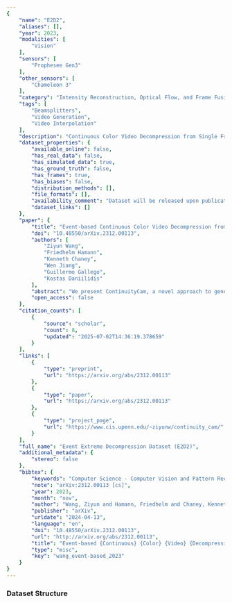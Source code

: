 ```yaml
---
{
    "name": "E2D2",
    "aliases": [],
    "year": 2023,
    "modalities": [
        "Vision"
    ],
    "sensors": [
        "Prophesee Gen3"
    ],
    "other_sensors": [
        "Chameleon 3"
    ],
    "category": "Intensity Reconstruction, Optical Flow, and Frame Fusion",
    "tags": [
        "Beamsplitters",
        "Video Generation",
        "Video Interpolation"
    ],
    "description": "Continuous Color Video Decompression from Single Frames",
    "dataset_properties": {
        "available_online": false,
        "has_real_data": false,
        "has_simulated_data": true,
        "has_ground_truth": false,
        "has_frames": true,
        "has_biases": false,
        "distribution_methods": [],
        "file_formats": [],
        "availability_comment": "Dataset will be released upon publication",
        "dataset_links": []
    },
    "paper": {
        "title": "Event-based Continuous Color Video Decompression from Single Frames",
        "doi": "10.48550/arXiv.2312.00113",
        "authors": [
            "Ziyun Wang",
            "Friedhelm Hamann",
            "Kenneth Chaney",
            "Wen Jiang",
            "Guillermo Gallego",
            "Kostas Daniilidis"
        ],
        "abstract": "We present ContinuityCam, a novel approach to generate a continuous video from a single static RGB image, using an event camera. Conventional cameras struggle with high-speed motion capture due to bandwidth and dynamic range limitations. Event cameras are ideal sensors to solve this problem because they encode compressed change information at high temporal resolution. In this work, we propose a novel task called event-based continuous color video decompression, pairing single static color frames and events to reconstruct temporally continuous videos. Our approach combines continuous long-range motion modeling with a feature-plane-based synthesis neural integration model, enabling frame prediction at arbitrary times within the events. Our method does not rely on additional frames except for the initial image, increasing, thus, the robustness to sudden light changes, minimizing the prediction latency, and decreasing the bandwidth requirement. We introduce a novel single objective beamsplitter setup that acquires aligned images and events and a novel and challenging Event Extreme Decompression Dataset (E2D2) that tests the method in various lighting and motion profiles. We thoroughly evaluate our method through benchmarking reconstruction as well as various downstream tasks. Our approach significantly outperforms the event- and imagebased baselines in the proposed task. Please see our project website for code, data and additional results: https: //www.cis.upenn.edu/ \u0303ziyunw/continuity_ cam/.",
        "open_access": false
    },
    "citation_counts": [
        {
            "source": "scholar",
            "count": 8,
            "updated": "2025-07-02T14:36:19.378659"
        }
    ],
    "links": [
        {
            "type": "preprint",
            "url": "https://arxiv.org/abs/2312.00113"
        },
        {
            "type": "paper",
            "url": "https://arxiv.org/abs/2312.00113"
        },
        {
            "type": "project_page",
            "url": "https://www.cis.upenn.edu/~ziyunw/continuity_cam/"
        }
    ],
    "full_name": "Event Extreme Decompression Dataset (E2D2)",
    "additional_metadata": {
        "stereo": false
    },
    "bibtex": {
        "keywords": "Computer Science - Computer Vision and Pattern Recognition",
        "note": "arXiv:2312.00113 [cs]",
        "year": 2023,
        "month": "nov",
        "author": "Wang, Ziyun and Hamann, Friedhelm and Chaney, Kenneth and Jiang, Wen and Gallego, Guillermo and Daniilidis, Kostas",
        "publisher": "arXiv",
        "urldate": "2024-04-13",
        "language": "en",
        "doi": "10.48550/arXiv.2312.00113",
        "url": "http://arxiv.org/abs/2312.00113",
        "title": "Event-based {Continuous} {Color} {Video} {Decompression} from {Single} {Frames}",
        "type": "misc",
        "key": "wang_event-based_2023"
    }
}
---
```


### Dataset Structure
